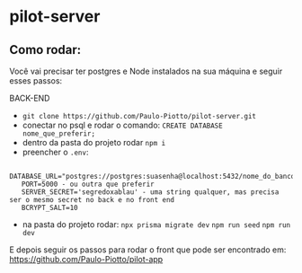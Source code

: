 # pilot-server

## Como rodar:

Você vai precisar ter postgres e Node instalados na sua máquina e seguir esses passos: 
 
 BACK-END 
 - `git clone https://github.com/Paulo-Piotto/pilot-server.git`
 - conectar no psql e rodar o comando: `CREATE DATABASE nome_que_preferir;`
 - dentro da pasta do projeto rodar `npm i`
 - preencher o `.env`:
 ```
	DATABASE_URL="postgres://postgres:suasenha@localhost:5432/nome_do_banco"
	PORT=5000 - ou outra que preferir
	SERVER_SECRET='segredoxablau' - uma string qualquer, mas precisa ser o mesmo secret no back e no front end
	BCRYPT_SALT=10
 ```
 - na pasta do projeto rodar:
  `npx prisma migrate dev`
  `npm run seed`
  `npm run dev`
  
  E depois seguir os passos para rodar o front que pode ser encontrado em: https://github.com/Paulo-Piotto/pilot-app

